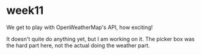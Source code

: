 # week11
We get to play with OpenWeatherMap's API, how exciting!

It doesn't quite do anything yet, but I am working on it.  The picker box was the hard part here, not the actual doing the weather part.
